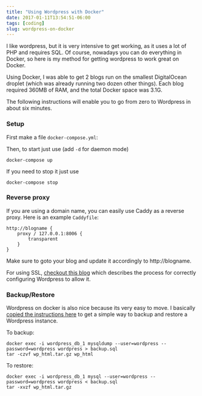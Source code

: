 ```yaml
---
title: "Using Wordpress with Docker"
date: 2017-01-11T13:54:51-06:00
tags: [coding]
slug: wordpress-on-docker
---
```


I like wordpress, but it is very intensive to get working, as it uses a lot of PHP and requires SQL. Of course, nowadays you can do everything in Docker, so here is my method for getting wordpress to work great on Docker. 

Using Docker, I was able to get 2 blogs run on the smallest DigitalOcean droplet (which was already running two dozen other things). Each blog required 360MB of RAM, and the total Docker space was 3.1G. 

The following instructions will enable you to go from zero to Wordpress in about six minutes.

### Setup 

First make a file `docker-compose.yml`:

<script src="https://gist.github.com/schollz/57543fb00a8fb4564f019427abc468ce.js"></script>

Then, to start just use (add `-d` for daemon mode)

```
docker-compose up
```

If you need to stop it just use

```
docker-compose stop
```

### Reverse proxy 

If you are using a domain name, you can easily use Caddy as a reverse proxy. Here is an example `Caddyfile`:

```
http://blogname {
    proxy / 127.0.0.1:8006 {
        transparent
    }
}
```

Make sure to goto your blog and update it accordingly to http://blogname.

For using SSL, [checkout this blog](https://www.heavymetalcoder.com/how-to-get-wordpress-working-with-https-behind-a-reverse-proxy/) which describes the process for correctly configuring Wordpress to allow it.

### Backup/Restore 

Wordpress on docker is also nice because its very easy to move. I basically [copied the instructions here](https://libertyseeds.ca/2015/11/24/Backup-migration-and-recovery-with-WordPress-and-Docker-Compose/) to get a simple way to backup and restore a Wordpress instance.

To backup:

```
docker exec -i wordpress_db_1 mysqldump --user=wordpress --password=wordpress wordpress > backup.sql
tar -czvf wp_html.tar.gz wp_html
```

To restore:

```
docker exec -i wordpress_db_1 mysql --user=wordpress --password=wordpress wordpress < backup.sql
tar -xvzf wp_html.tar.gz 
```

